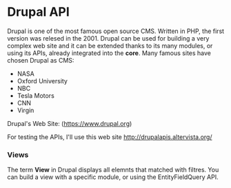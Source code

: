 # Drupal API

Drupal is one of the most famous open source CMS. Written in PHP, the first version was relesed in the 2001. Drupal can be used for building a very complex web site and it can be extended thanks to its many modules, or using its APIs, already integrated into the __core__.
Many famous sites have chosen Drupal as CMS:
* NASA
* Oxford University
* NBC
* Tesla Motors
* CNN
* Virgin

Drupal's Web Site: (https://www.drupal.org)

For testing the APIs, I'll use this web site http://drupalapis.altervista.org/

### Views ###

The term __View__ in Drupal displays all elemnts that matched with filtres. You can build a view with a specific module, or using the EntityFieldQuery API.